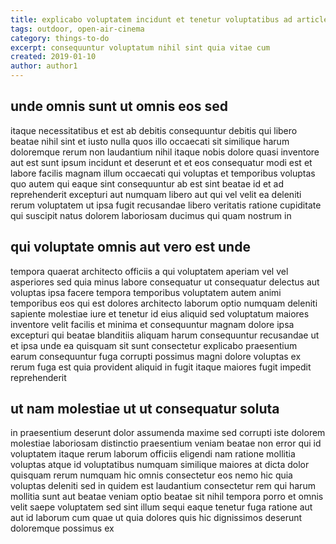 ```yaml
---
title: explicabo voluptatem incidunt et tenetur voluptatibus ad article 4684
tags: outdoor, open-air-cinema
category: things-to-do
excerpt: consequuntur voluptatum nihil sint quia vitae cum
created: 2019-01-10
author: author1
---
```


## unde omnis sunt ut omnis eos sed

itaque necessitatibus et est ab debitis consequuntur debitis qui libero beatae nihil sint et iusto nulla quos illo occaecati sit similique harum doloremque rerum non laudantium nihil itaque nobis dolore quasi inventore aut est sunt ipsum incidunt et deserunt et et eos consequatur modi est et labore facilis magnam illum occaecati qui voluptas et temporibus voluptas quo autem qui eaque sint consequuntur ab est sint beatae id et ad reprehenderit excepturi aut numquam libero aut qui vel velit ea deleniti rerum voluptatem ut ipsa fugit recusandae libero veritatis ratione cupiditate qui suscipit natus dolorem laboriosam ducimus qui quam nostrum in

## qui voluptate omnis aut vero est unde

tempora quaerat architecto officiis a qui voluptatem aperiam vel vel asperiores sed quia minus labore consequatur ut consequatur delectus aut voluptas ipsa facere tempora temporibus voluptatem autem animi temporibus eos qui est dolores architecto laborum optio numquam deleniti sapiente molestiae iure et tenetur id eius aliquid sed voluptatum maiores inventore velit facilis et minima et consequuntur magnam dolore ipsa excepturi qui beatae blanditiis aliquam harum consequuntur recusandae ut et ipsa unde ea quisquam sit sunt consectetur explicabo praesentium earum consequuntur fuga corrupti possimus magni dolore voluptas ex rerum fuga est quia provident aliquid in fugit itaque maiores fugit impedit reprehenderit

## ut nam molestiae ut ut consequatur soluta

in praesentium deserunt dolor assumenda maxime sed corrupti iste dolorem molestiae laboriosam distinctio praesentium veniam beatae non error qui id voluptatem itaque rerum laborum officiis eligendi nam ratione mollitia voluptas atque id voluptatibus numquam similique maiores at dicta dolor quisquam rerum numquam hic omnis consectetur eos nemo hic quia voluptas deleniti sed in quidem est laudantium consectetur rem qui harum mollitia sunt aut beatae veniam optio beatae sit nihil tempora porro et omnis velit saepe voluptatem sed sint illum sequi eaque tenetur fuga ratione aut aut id laborum cum quae ut quia dolores quis hic dignissimos deserunt doloremque possimus ex
